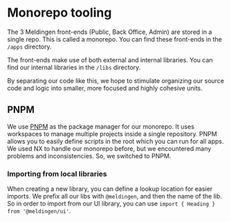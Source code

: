 # Monorepo tooling

The 3 Meldingen front-ends (Public, Back Office, Admin) are stored in a single repo.
This is called a monorepo. You can find these front-ends in the `/apps` directory.

The front-ends make use of both external and internal libraries.
You can find our internal libraries in the `/libs` directory.

By separating our code like this, we hope to stimulate organizing our source code and logic into smaller,
more focused and highly cohesive units.

## PNPM

We use [PNPM](https://pnpm.io/) as the package manager for our monorepo.
It uses workspaces to manage multiple projects inside a single repository.
PNPM allows you to easily define scripts in the root which you can run for all apps.
We used NX to handle our monorepo before, but we encountered many problems and inconsistencies. So, we switched to PNPM.

### Importing from local libraries

When creating a new library, you can define a lookup location for easier imports.
We prefix all our libs with `@meldingen`, and then the name of the lib.
So in order to import from our UI library, you can use `import { Heading } from '@meldingen/ui'`.

